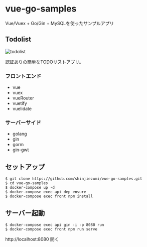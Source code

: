 # vue-go-samples
Vue/Vuex + Go/Gin + MySQLを使ったサンプルアプリ

## Todolist
![todolist](https://user-images.githubusercontent.com/41136277/74259276-00336980-4d3b-11ea-81cd-ea75b3742971.png)

認証ありの簡単なTODOリストアプリ。

### フロントエンド
- vue
- vuex
- vueRouter
- vuetify
- vuelidate

### サーバーサイド
- golang
- gin
- gorm
- gin-gwt

## セットアップ
```
$ git clone https://github.com/shinjiezumi/vue-go-samples.git
$ cd vue-go-samples
$ docker-compose up -d
$ docker-compose exec api dep ensure
$ docker-compose exec front npm install
```

## サーバー起動
```
$ docker-compose exec api gin -i -p 8080 run
$ docker-compose exec front npm run serve
```

http://localhost:8080 開く

